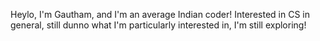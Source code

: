 Heylo, I'm Gautham, and I'm an average Indian coder!
Interested in CS in general, still dunno what I'm particularly interested in, I'm still exploring!
